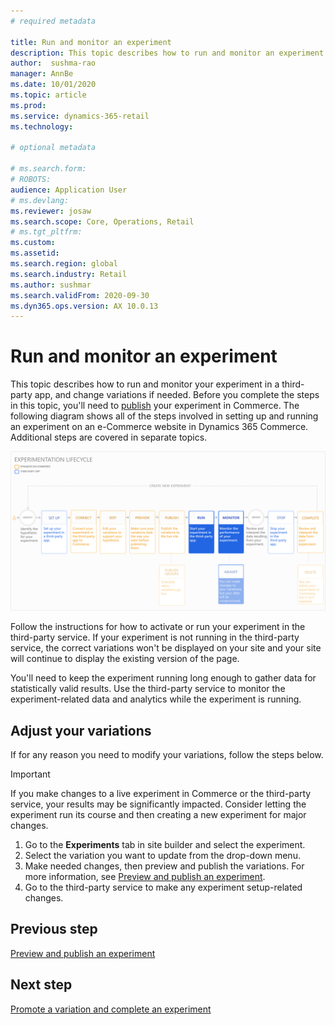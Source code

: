 ```yaml
---
# required metadata

title: Run and monitor an experiment
description: This topic describes how to run and monitor an experiment in a third-party service. It also describes how to make changes to variations after the experiment started.
author:  sushma-rao 
manager: AnnBe
ms.date: 10/01/2020
ms.topic: article
ms.prod: 
ms.service: dynamics-365-retail
ms.technology: 

# optional metadata

# ms.search.form: 
# ROBOTS: 
audience: Application User
# ms.devlang: 
ms.reviewer: josaw
ms.search.scope: Core, Operations, Retail
# ms.tgt_pltfrm: 
ms.custom: 
ms.assetid: 
ms.search.region: global
ms.search.industry: Retail
ms.author: sushmar
ms.search.validFrom: 2020-09-30
ms.dyn365.ops.version: AX 10.0.13
---
```


# Run and monitor an experiment

This topic describes how to run and monitor your experiment in a third-party app, and change variations if needed. Before you complete the steps in this topic, you'll need to [publish](experimentation-preview-publish.md) your experiment in Commerce. The following diagram shows all of the steps involved in setting up and running an experiment on an e-Commerce website in Dynamics 365 Commerce. Additional steps are covered in separate topics.

[ ![Experimentation user journey - Run & Monitor](./media/experimentation_run_monitor.svg) ](./media/experimentation_run_monitor.svg#lightbox)

Follow the instructions for how to activate or run your experiment in the third-party service. If your experiment is not running in the third-party service, the correct variations won't be displayed on your site and your site will continue to display the existing version of the page.

You'll need to keep the experiment running long enough to gather data for statistically valid results. Use the third-party service to monitor the experiment-related data and analytics while the experiment is running.

## Adjust your variations
If for any reason you need to modify your variations, follow the steps below.

> [!IMPORTANT]
> If you make changes to a live experiment in Commerce or the third-party service, your results may be significantly impacted. Consider letting the experiment run its course and then creating a new experiment for major changes.

1. Go to the **Experiments** tab in site builder and select the experiment. 
1. Select the variation you want to update from the drop-down menu.
1. Make needed changes, then preview and publish the variations. For more information, see [Preview and publish an experiment](experimentation-preview-publish.md).
1. Go to the third-party service to make any experiment setup-related changes.
    
## Previous step
[Preview and publish an experiment](experimentation-preview-publish.md)

## Next step
[Promote a variation and complete an experiment](experimentation-review-complete.md)
